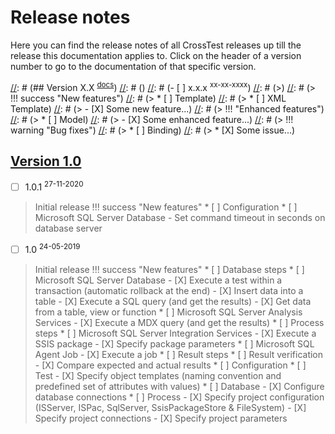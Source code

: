 # Release notes

Here you can find the release notes of all CrossTest releases up till the release this documentation applies to.
Click on the header of a version number to go to the documentation of that specific version.

[//]: # (Use the following example to create the release notes for a new release.)
[//]: # ()
[//]: # (## Version X.X <sup>[docs](../X.X/)</sup>)
[//]: # ()
[//]: # (- [ ] x.x.x <sup>xx-xx-xxxx</sup>)
[//]: # (>)
[//]: # (> !!! success "New features")
[//]: # (>     * [ ] Template)
[//]: # (>         * [ ] XML Template)
[//]: # (>             - [X] Some new feature...)
[//]: # (> !!! "Enhanced features")
[//]: # (>     * [ ] Model)
[//]: # (>         - [X] Some enhanced feature...)
[//]: # (> !!! warning "Bug fixes")
[//]: # (>     * [ ] Binding)
[//]: # (>         * [X] Some issue...)

## [Version 1.0](../1.0/)
- [ ] 1.0.1 <sup>27-11-2020</sup>
> Initial release
> !!! success "New features"
>     * [ ] Configuration
>         * [ ] Microsoft SQL Server Database
>             - Set command timeout in seconds on database server

- [ ] 1.0 <sup>24-05-2019</sup>
> Initial release
> !!! success "New features"
>     * [ ] Database steps
>         * [ ] Microsoft SQL Server Database
>             - [X] Execute a test within a transaction (automatic rollback at the end)
>             - [X] Insert data into a table
>             - [X] Execute a SQL query (and get the results)
>             - [X] Get data from a table, view or function
>         * [ ] Microsoft SQL Server Analysis Services
>             - [X] Execute a MDX query (and get the results)
>     * [ ] Process steps
>         * [ ] Microsoft SQL Server Integration Services
>             - [X] Execute a SSIS package
>             - [X] Specify package parameters
>         * [ ] Microsoft SQL Agent Job
>             - [X] Execute a job
>     * [ ] Result steps
>         * [ ] Result verification
>             - [X] Compare expected and actual results
>     * [ ] Configuration
>         * [ ] Test
>             - [X] Specify object templates (naming convention and predefined set of attributes with values)
>         * [ ] Database
>             - [X] Configure database connections
>         * [ ] Process
>             - [X] Specify project configuration (ISServer, ISPac, SqlServer, SsisPackageStore & FileSystem)
>             - [X] Specify project connections
>             - [X] Specify project parameters